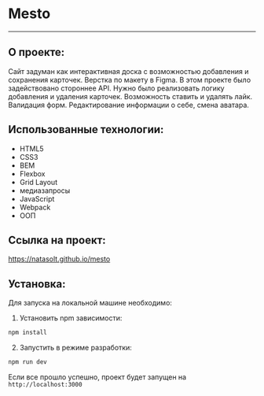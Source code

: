 # Mesto
___

## О проекте:

Сайт задуман как интерактивная доска с возможностью добавления и сохранения карточек.
Верстка по макету в Figma. В этом проекте было задействовано стороннее API. Нужно было реализовать логику добавления и удаления карточек. Возможность
ставить и удалять лайк. Валидация форм. Редактирование информации о себе, смена аватара.

## Использованные технологии:

* HTML5
* CSS3
* BEM
* Flexbox
* Grid Layout
* медиазапросы
* JavaScript
* Webpack
* ООП

## Ссылка на проект:
 https://natasolt.github.io/mesto

 ## Установка:
Для запуска на локальной машине необходимо:</br>
1. Установить npm зависимости:</br>
```sh
npm install
```
2. Запустить в режиме разработки:</br>
```sh
npm run dev
```
Если все прошло успешно, проект будет запущен на `http://localhost:3000`

